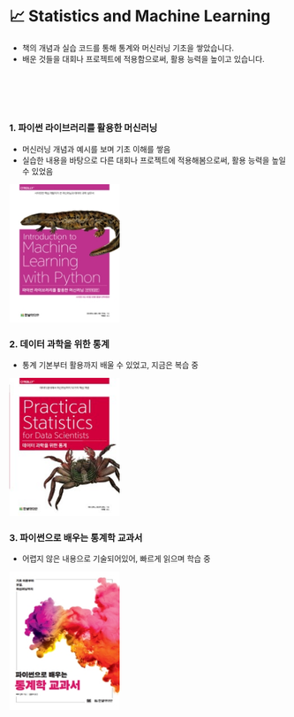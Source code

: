 # 📈 Statistics and Machine Learning
- 책의 개념과 실습 코드를 통해 통계와 머신러닝 기초을 쌓았습니다.
- 배운 것들을 대회나 프로젝트에 적용함으로써, 활용 능력을 높이고 있습니다.

<br> </br>
---
### 1. 파이썬 라이브러리를 활용한 머신러닝
- 머신러닝 개념과 예시를 보며 기초 이해를 쌓음
- 실습한 내용을 바탕으로 다른 대회나 프로젝트에 적용해봄으로써, 활용 능력을 높일 수 있었음   
<img src="./image/python_machine_learning_book.jpg" width="200" height="250">

### 2. 데이터 과학을 위한 통계
- 통계 기본부터 활용까지 배울 수 있었고, 지금은 복습 중
<img src="./image/data_science_statistics.jpg" width="200" height="250">

### 3. 파이썬으로 배우는 통계학 교과서
- 어렵지 않은 내용으로 기술되어있어, 빠르게 읽으며 학습 중
<img src="./image/python_statistics.jpg" width="200" height="250">
